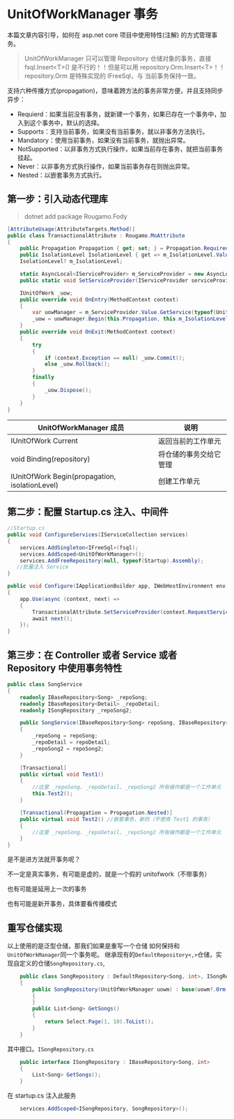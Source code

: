 # UnitOfWorkManager 事务

本篇文章内容引导，如何在 asp.net core 项目中使用特性(注解) 的方式管理事务。

> UnitOfWorkManager 只可以管理 Repository 仓储对象的事务，直接 fsql.Insert\<T>() 是不行的！！但是可以用 repository.Orm.Insert\<T\>！！repository.Orm 是特殊实现的 IFreeSql，与 当前事务保持一致。

支持六种传播方式(propagation)，意味着跨方法的事务非常方便，并且支持同步异步：

- Requierd：如果当前没有事务，就新建一个事务，如果已存在一个事务中，加入到这个事务中，默认的选择。
- Supports：支持当前事务，如果没有当前事务，就以非事务方法执行。
- Mandatory：使用当前事务，如果没有当前事务，就抛出异常。
- NotSupported：以非事务方式执行操作，如果当前存在事务，就把当前事务挂起。
- Never：以非事务方式执行操作，如果当前事务存在则抛出异常。
- Nested：以嵌套事务方式执行。

## 第一步：引入动态代理库

> dotnet add package Rougamo.Fody

```csharp
[AttributeUsage(AttributeTargets.Method)]
public class TransactionalAttribute : Rougamo.MoAttribute
{
    public Propagation Propagation { get; set; } = Propagation.Required;
    public IsolationLevel IsolationLevel { get => m_IsolationLevel.Value; set => m_IsolationLevel = value; }
    IsolationLevel? m_IsolationLevel;

    static AsyncLocal<IServiceProvider> m_ServiceProvider = new AsyncLocal<IServiceProvider>();
    public static void SetServiceProvider(IServiceProvider serviceProvider) => m_ServiceProvider.Value = serviceProvider;

    IUnitOfWork _uow;
    public override void OnEntry(MethodContext context)
    {
        var uowManager = m_ServiceProvider.Value.GetService(typeof(UnitOfWorkManager)) as UnitOfWorkManager;
        _uow = uowManager.Begin(this.Propagation, this.m_IsolationLevel);
    }
    public override void OnExit(MethodContext context)
    {
        try
        {
            if (context.Exception == null) _uow.Commit();
            else _uow.Rollback();
        }
        finally
        {
            _uow.Dispose();
        }
    }
}
```

| UnitOfWorkManager 成员 | 说明 |
| -- | -- |
| IUnitOfWork Current | 返回当前的工作单元 |
| void Binding(repository) | 将仓储的事务交给它管理 |
| IUnitOfWork Begin(propagation, isolationLevel) | 创建工作单元 |

## 第二步：配置 Startup.cs 注入、中间件

```csharp
//Startup.cs
public void ConfigureServices(IServiceCollection services)
{
    services.AddSingleton<IFreeSql>(fsql);
    services.AddScoped<UnitOfWorkManager>();
    services.AddFreeRepository(null, typeof(Startup).Assembly);
   //批量注入 Service
}

public void Configure(IApplicationBuilder app, IWebHostEnvironment env)
{
    app.Use(async (context, next) =>
    {
        TransactionalAttribute.SetServiceProvider(context.RequestServices);
        await next();
    });
}
```

## 第三步：在 Controller 或者 Service 或者 Repository 中使用事务特性

```csharp
public class SongService
{
    readonly IBaseRepository<Song> _repoSong;
    readonly IBaseRepository<Detail> _repoDetail;
    readonly ISongRepository _repoSong2;

    public SongService(IBaseRepository<Song> repoSong, IBaseRepository<Detail> repoDetail, ISongRepository repoSong2)
    {
        _repoSong = repoSong;
        _repoDetail = repoDetail;
        _repoSong2 = repoSong2;
    }

    [Transactional]
    public virtual void Test1()
    {
        //这里 _repoSong、_repoDetail、_repoSong2 所有操作都是一个工作单元
        this.Test2();
    }

    [Transactional(Propagation = Propagation.Nested)]
    public virtual void Test2() //嵌套事务，新的（不使用 Test1 的事务）
    {
        //这里 _repoSong、_repoDetail、_repoSong2 所有操作都是一个工作单元
    }
}
```

是不是进方法就开事务呢？

不一定是真实事务，有可能是虚的，就是一个假的 unitofwork（不带事务）

也有可能是延用上一次的事务

也有可能是新开事务，具体要看传播模式

## 重写仓储实现

以上使用的是泛型仓储，那我们如果是重写一个仓储 如何保持和`UnitOfWorkManager`同一个事务呢。
继承现有的`DefaultRepository<,>`仓储，实现自定义的仓储`SongRepository.cs`,

```csharp
    public class SongRepository : DefaultRepository<Song, int>, ISongRepository
    {
        public SongRepository(UnitOfWorkManager uowm) : base(uowm?.Orm, uowm)
        {
        }
        public List<Song> GetSongs()
        {
            return Select.Page(1, 10).ToList();
        }
    }
```

其中接口。`ISongRepository.cs`

```csharp
    public interface ISongRepository : IBaseRepository<Song, int>
    {
        List<Song> GetSongs();
    }
```

在 startup.cs 注入此服务

```csharp
    services.AddScoped<ISongRepository, SongRepository>();
```
